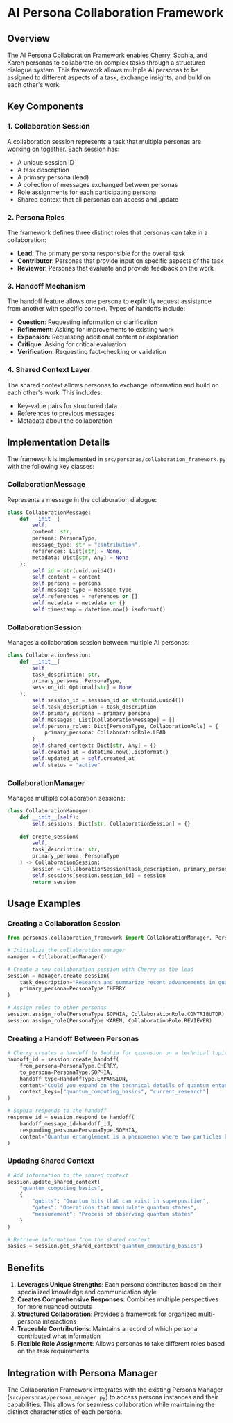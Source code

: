 # AI Persona Collaboration Framework

## Overview

The AI Persona Collaboration Framework enables Cherry, Sophia, and Karen personas to collaborate on complex tasks through a structured dialogue system. This framework allows multiple AI personas to be assigned to different aspects of a task, exchange insights, and build on each other's work.

## Key Components

### 1. Collaboration Session

A collaboration session represents a task that multiple personas are working on together. Each session has:

- A unique session ID
- A task description
- A primary persona (lead)
- A collection of messages exchanged between personas
- Role assignments for each participating persona
- Shared context that all personas can access and update

### 2. Persona Roles

The framework defines three distinct roles that personas can take in a collaboration:

- **Lead**: The primary persona responsible for the overall task
- **Contributor**: Personas that provide input on specific aspects of the task
- **Reviewer**: Personas that evaluate and provide feedback on the work

### 3. Handoff Mechanism

The handoff feature allows one persona to explicitly request assistance from another with specific context. Types of handoffs include:

- **Question**: Requesting information or clarification
- **Refinement**: Asking for improvements to existing work
- **Expansion**: Requesting additional content or exploration
- **Critique**: Asking for critical evaluation
- **Verification**: Requesting fact-checking or validation

### 4. Shared Context Layer

The shared context allows personas to exchange information and build on each other's work. This includes:

- Key-value pairs for structured data
- References to previous messages
- Metadata about the collaboration

## Implementation Details

The framework is implemented in `src/personas/collaboration_framework.py` with the following key classes:

### CollaborationMessage

Represents a message in the collaboration dialogue:

```python
class CollaborationMessage:
    def __init__(
        self,
        content: str,
        persona: PersonaType,
        message_type: str = "contribution",
        references: List[str] = None,
        metadata: Dict[str, Any] = None
    ):
        self.id = str(uuid.uuid4())
        self.content = content
        self.persona = persona
        self.message_type = message_type
        self.references = references or []
        self.metadata = metadata or {}
        self.timestamp = datetime.now().isoformat()
```

### CollaborationSession

Manages a collaboration session between multiple AI personas:

```python
class CollaborationSession:
    def __init__(
        self,
        task_description: str,
        primary_persona: PersonaType,
        session_id: Optional[str] = None
    ):
        self.session_id = session_id or str(uuid.uuid4())
        self.task_description = task_description
        self.primary_persona = primary_persona
        self.messages: List[CollaborationMessage] = []
        self.persona_roles: Dict[PersonaType, CollaborationRole] = {
            primary_persona: CollaborationRole.LEAD
        }
        self.shared_context: Dict[str, Any] = {}
        self.created_at = datetime.now().isoformat()
        self.updated_at = self.created_at
        self.status = "active"
```

### CollaborationManager

Manages multiple collaboration sessions:

```python
class CollaborationManager:
    def __init__(self):
        self.sessions: Dict[str, CollaborationSession] = {}
    
    def create_session(
        self,
        task_description: str,
        primary_persona: PersonaType
    ) -> CollaborationSession:
        session = CollaborationSession(task_description, primary_persona)
        self.sessions[session.session_id] = session
        return session
```

## Usage Examples

### Creating a Collaboration Session

```python
from personas.collaboration_framework import CollaborationManager, PersonaType

# Initialize the collaboration manager
manager = CollaborationManager()

# Create a new collaboration session with Cherry as the lead
session = manager.create_session(
    task_description="Research and summarize recent advancements in quantum computing",
    primary_persona=PersonaType.CHERRY
)

# Assign roles to other personas
session.assign_role(PersonaType.SOPHIA, CollaborationRole.CONTRIBUTOR)
session.assign_role(PersonaType.KAREN, CollaborationRole.REVIEWER)
```

### Creating a Handoff Between Personas

```python
# Cherry creates a handoff to Sophia for expansion on a technical topic
handoff_id = session.create_handoff(
    from_persona=PersonaType.CHERRY,
    to_persona=PersonaType.SOPHIA,
    handoff_type=HandoffType.EXPANSION,
    content="Could you expand on the technical details of quantum entanglement?",
    context_keys=["quantum_computing_basics", "current_research"]
)

# Sophia responds to the handoff
response_id = session.respond_to_handoff(
    handoff_message_id=handoff_id,
    responding_persona=PersonaType.SOPHIA,
    content="Quantum entanglement is a phenomenon where two particles become correlated..."
)
```

### Updating Shared Context

```python
# Add information to the shared context
session.update_shared_context(
    "quantum_computing_basics",
    {
        "qubits": "Quantum bits that can exist in superposition",
        "gates": "Operations that manipulate quantum states",
        "measurement": "Process of observing quantum states"
    }
)

# Retrieve information from the shared context
basics = session.get_shared_context("quantum_computing_basics")
```

## Benefits

1. **Leverages Unique Strengths**: Each persona contributes based on their specialized knowledge and communication style
2. **Creates Comprehensive Responses**: Combines multiple perspectives for more nuanced outputs
3. **Structured Collaboration**: Provides a framework for organized multi-persona interactions
4. **Traceable Contributions**: Maintains a record of which persona contributed what information
5. **Flexible Role Assignment**: Allows personas to take different roles based on the task requirements

## Integration with Persona Manager

The Collaboration Framework integrates with the existing Persona Manager (`src/personas/persona_manager.py`) to access persona instances and their capabilities. This allows for seamless collaboration while maintaining the distinct characteristics of each persona.
